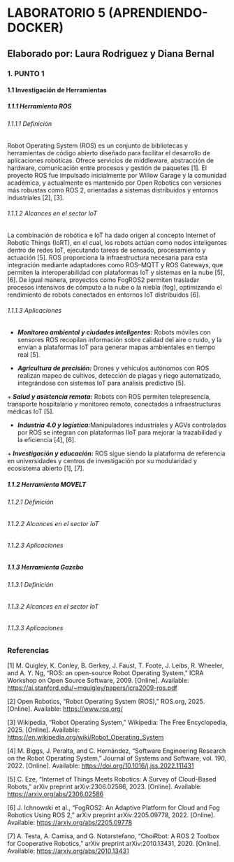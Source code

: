 # LABORATORIO 5 (APRENDIENDO-DOCKER)

## Elaborado por: Laura Rodriguez y Diana Bernal

### 1. PUNTO 1

#### 1.1 Investigación de Herramientas

##### 1.1.1 Herramienta ROS
###### 1.1.1.1 Definición

Robot Operating System (ROS) es un conjunto de bibliotecas y herramientas de código abierto diseñado para facilitar el desarrollo de aplicaciones robóticas. Ofrece servicios de middleware, abstracción de hardware, comunicación entre procesos y gestión de paquetes [1]. El proyecto ROS fue impulsado inicialmente por Willow Garage y la comunidad académica, y actualmente es mantenido por Open Robotics con versiones más robustas como ROS 2, orientadas a sistemas distribuidos y entornos industriales [2], [3].

###### 1.1.1.2 Alcances en el sector loT

La combinación de robótica e IoT ha dado origen al concepto Internet of Robotic Things (IoRT), en el cual, los robots actúan como nodos inteligentes dentro de redes IoT, ejecutando tareas de sensado, procesamiento y actuación [5]. ROS proporciona la infraestructura necesaria para esta integración mediante adaptadores como ROS–MQTT y ROS Gateways, que permiten la interoperabilidad con plataformas IoT y sistemas en la nube [5], [6]. De igual manera, proyectos como FogROS2 permiten trasladar procesos intensivos de cómputo a la nube o la niebla (fog), optimizando el rendimiento de robots conectados en entornos IoT distribuidos [6].


###### 1.1.1.3 Aplicaciones

+ <strong> _Monitoreo ambiental y ciudades inteligentes:_</strong> Robots móviles con sensores ROS recopilan información sobre calidad del aire o ruido, y la envían a plataformas IoT para generar mapas ambientales en tiempo real [5].

+ <strong> _Agricultura de precisión:_</strong> Drones y vehículos autónomos con ROS realizan mapeo de cultivos, detección de plagas y riego automatizado, integrándose con sistemas IoT para análisis predictivo [5].

+<strong> _Salud y asistencia remota:_</strong> Robots con ROS permiten telepresencia, transporte hospitalario y monitoreo remoto, conectados a infraestructuras médicas IoT [5].

+ <strong>_Industria 4.0 y logística:_</strong>Manipuladores industriales y AGVs controlados por ROS se integran con plataformas IIoT para mejorar la trazabilidad y la eficiencia [4], [6].

+<strong> _Investigación y educación:_</strong> ROS sigue siendo la plataforma de referencia en universidades y centros de investigación por su modularidad y ecosistema abierto [1], [7].

##### 1.1.2 Herramienta MOVELT

###### 1.1.2.1 Definición


###### 1.1.2.2 Alcances en el sector loT


###### 1.1.2.3 Aplicaciones


##### 1.1.3 Herramienta Gazebo

###### 1.1.3.1 Definición


###### 1.1.3.2 Alcances en el sector loT


###### 1.1.3.3 Aplicaciones

### Referencias

[1] M. Quigley, K. Conley, B. Gerkey, J. Faust, T. Foote, J. Leibs, R. Wheeler, and A. Y. Ng, “ROS: an open-source Robot Operating System,” ICRA Workshop on Open Source Software, 2009. [Online]. Available: https://ai.stanford.edu/~mquigley/papers/icra2009-ros.pdf

[2] Open Robotics, “Robot Operating System (ROS),” ROS.org, 2025. [Online]. Available: https://www.ros.org/

[3] Wikipedia, “Robot Operating System,” Wikipedia: The Free Encyclopedia, 2025. [Online]. Available: https://en.wikipedia.org/wiki/Robot_Operating_System

[4] M. Biggs, J. Peralta, and C. Hernández, “Software Engineering Research on the Robot Operating System,” Journal of Systems and Software, vol. 190, 2022. [Online]. Available: https://doi.org/10.1016/j.jss.2022.111431

[5] C. Eze, “Internet of Things Meets Robotics: A Survey of Cloud-Based Robots,” arXiv preprint arXiv:2306.02586, 2023. [Online]. Available: https://arxiv.org/abs/2306.02586

[6] J. Ichnowski et al., “FogROS2: An Adaptive Platform for Cloud and Fog Robotics Using ROS 2,” arXiv preprint arXiv:2205.09778, 2022. [Online]. Available: https://arxiv.org/abs/2205.09778

[7] A. Testa, A. Camisa, and G. Notarstefano, “ChoiRbot: A ROS 2 Toolbox for Cooperative Robotics,” arXiv preprint arXiv:2010.13431, 2020. [Online]. Available: https://arxiv.org/abs/2010.13431


